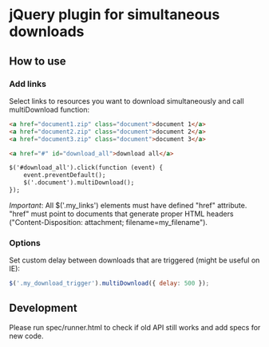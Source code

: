 # jQuery plugin for simultaneous downloads

## How to use

### Add links

Select links to resources you want to download simultaneously and call multiDownload function:

``` html
<a href="document1.zip" class="document">document 1</a>
<a href="document2.zip" class="document">document 2</a>
<a href="document3.zip" class="document">document 3</a>

<a href="#" id="download_all">download all</a>

$('#download_all').click(function (event) {
    event.preventDefault();
    $('.document').multiDownload();
});
```

_Important_: All $('.my_links') elements must have defined "href" attribute.
"href" must point to documents that generate proper HTML headers ("Content-Disposition: attachment; filename=my_filename").


### Options

Set custom delay between downloads that are triggered (might be useful on IE):

``` javascript
$('.my_download_trigger').multiDownload({ delay: 500 });
```


## Development

Please run spec/runner.html to check if old API still works and add specs for new code.

